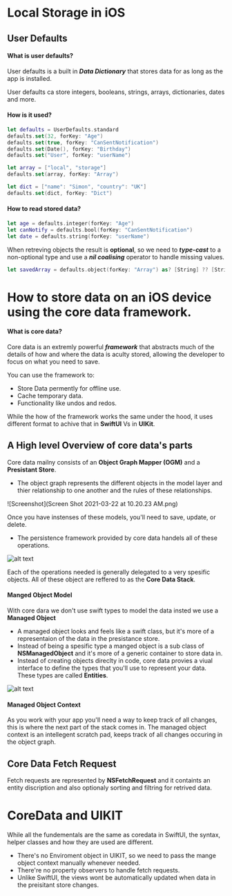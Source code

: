 # Local Storage in iOS

## User Defaults
#### What is user defaults?
User defaults is a built in ***Data Dictionary*** that stores data for as long as the app is installed.

User defaults ca store integers, booleans, strings, arrays, dictionaries, dates and more.

#### How is it used?
```swift
let defaults = UserDefaults.standard
defaults.set(32, forKey: "Age")
defaults.set(true, forKey: "CanSentNotification")
defaults.set(Date(), forKey: "Birthday")
defaults.set("User", forKey: "userName")
```

```swift
let array = ["local", "storage"]
defaults.set(array, forKey: "Array")

let dict = ["name": "Simon", "country": "UK"]
defaults.set(dict, forKey: "Dict")
```
#### How to read stored data?
```swift
let age = defaults.integer(forKey: "Age")
let canNotify = defaults.bool(forKey: "CanSentNotification")
let date = defaults.string(forKey: "userName")
```
When retreving objects the result is **optional**, so we need to ***type-cast*** to a non-optional type and use a ***nil coalising*** operator to handle missing values.

```swift
let savedArray = defaults.object(forKey: "Array") as? [String] ?? [String]()
```








# How to store data on an iOS device using the core data framework.
#### What is core data?
Core data is an extremly powerful ***framework*** that abstracts much of the details of how and where the data is aculty stored, allowing the developer to focus on what you need to save.

You can use the framework to: 
- Store Data permently for offline use.
- Cache temporary data.
- Functionality like undos and redos.

While the how of the framework works the same under the hood, it uses different format to achive that in **SwiftUI** Vs in **UIKit**.

## A High level Overview of core data's parts
Core data mailny consists of an **Object Graph Mapper (OGM)** and a **Presistant Store**.

- The object graph represents the different objects in the model layer and thier relationship to one another and the rules of these relationships.

![Screenshot](Screen Shot 2021-03-22 at 10.20.23 AM.png)


Once you have instenses of these models, you'll need to save, update, or delete. 

- The persistence framework provided by core data handels all of these operations.

![alt text]()

Each of the operations needed is generally delegated to a very spesific objects. All of these object are reffered to as the **Core Data Stack**. 

#### Manged Object Model
With core dara we don't use swift types to model the data insted we use a **Managed Object**
- A managed object looks and feels like a swift class, but it's more of a representaion of the data in the presistance store.
- Instead of being a spesific type a manged object is a sub class of **NSManagedObject** and it's more of a generic container to store data in.
- Instead of creating objects direclty in code, core data provies a viual interface to define the types that you'll use to represent your data. These types are called **Entities**.

![alt text]()

#### Managed Object Context
As you work with your app you'll need a way to keep track of all changes, this is where the next part of the stack comes in.
The managed object context is an intellegent scratch pad, keeps track of all changes occuring in the object graph. 


## Core Data Fetch Request
Fetch requests are represented by **NSFetchRequest** and it containts an entity discription and also optionaly sorting and filtring for retrived data.






# CoreData and UIKIT

While all the fundementals are the same as coredata in SwiftUI, the syntax, helper classes and how they are used are different.
- There's no Enviroment object in UIKIT, so we need to pass the mange object context manually whenever needed.
- There're no property observers to handle fetch requests.
- Unlike SwiftUI, the views wont be automatically updated when data in the preisitant store changes.

